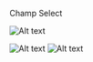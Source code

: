 Champ Select

![Alt text](https://i.imgur.com/S6zaxnR.jpeg?raw=true "Design Inspiration")

![Alt text](https://i.imgur.com/iTd6jzR.jpeg?raw=true "Design Inspiration")
![Alt text](https://i.imgur.com/FqNCj2c.jpeg?raw=true "Design Inspiration")
